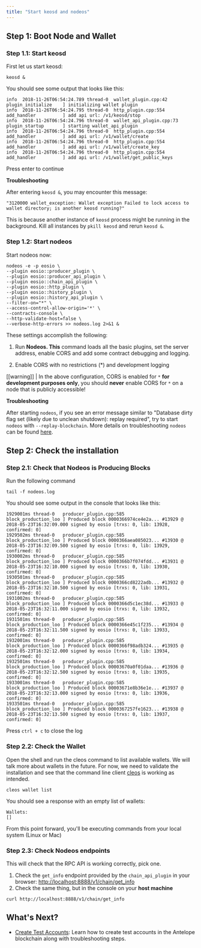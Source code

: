 ```yaml
---
title: "Start keosd and nodeos"
---
```


## Step 1: Boot Node and Wallet

### Step 1.1: Start keosd

First let us start keosd:

```shell
keosd &
```
You should see some output that looks like this:

```text
info  2018-11-26T06:54:24.789 thread-0  wallet_plugin.cpp:42          plugin_initialize    ] initializing wallet plugin
info  2018-11-26T06:54:24.795 thread-0  http_plugin.cpp:554           add_handler          ] add api url: /v1/keosd/stop
info  2018-11-26T06:54:24.796 thread-0  wallet_api_plugin.cpp:73      plugin_startup       ] starting wallet_api_plugin
info  2018-11-26T06:54:24.796 thread-0  http_plugin.cpp:554           add_handler          ] add api url: /v1/wallet/create
info  2018-11-26T06:54:24.796 thread-0  http_plugin.cpp:554           add_handler          ] add api url: /v1/wallet/create_key
info  2018-11-26T06:54:24.796 thread-0  http_plugin.cpp:554           add_handler          ] add api url: /v1/wallet/get_public_keys
```
Press enter to continue

**Troubleshooting**

After entering `keosd &`, you may encounter this message:

```shell
"3120000 wallet_exception: Wallet exception Failed to lock access to wallet directory; is another keosd running?"
```

This is because another instance of `keosd` process might be running in the background. Kill all instances by `pkill keosd` and rerun `keosd &`.

### Step 1.2: Start nodeos

Start nodeos now:

```shell
nodeos -e -p eosio \
--plugin eosio::producer_plugin \
--plugin eosio::producer_api_plugin \
--plugin eosio::chain_api_plugin \
--plugin eosio::http_plugin \
--plugin eosio::history_plugin \
--plugin eosio::history_api_plugin \
--filter-on="*" \
--access-control-allow-origin='*' \
--contracts-console \
--http-validate-host=false \
--verbose-http-errors >> nodeos.log 2>&1 &
```
These settings accomplish the following:

1. Run **Nodeos. This** command loads all the basic plugins, set the server address, enable CORS and add some contract debugging and logging.

2. Enable CORS with no restrictions (*) and development logging


[[warning]]
| In the above configuration, CORS is enabled for `*` **for development purposes only**, you should **never** enable CORS for `*` on a node that is publicly accessible!

**Troubleshooting**

After starting `nodeos`, if you see an error message similar to "Database dirty flag set (likely due to unclean shutdown): replay required", try to start `nodeos` with  `--replay-blockchain`. More details on troubleshooting `nodeos` can be found [here](http://docs.eosnetwork.com/leap/latest/nodeos/troubleshooting/).

## Step 2: Check the installation

### Step 2.1: Check that Nodeos is Producing Blocks

Run the following command

```shell
tail -f nodeos.log
```
You should see some output in the console that looks like this:

```text
1929001ms thread-0   producer_plugin.cpp:585       block_production_loo ] Produced block 0000366974ce4e2a... #13929 @ 2018-05-23T16:32:09.000 signed by eosio [trxs: 0, lib: 13928, confirmed: 0]
1929502ms thread-0   producer_plugin.cpp:585       block_production_loo ] Produced block 0000366aea085023... #13930 @ 2018-05-23T16:32:09.500 signed by eosio [trxs: 0, lib: 13929, confirmed: 0]
1930002ms thread-0   producer_plugin.cpp:585       block_production_loo ] Produced block 0000366b7f074fdd... #13931 @ 2018-05-23T16:32:10.000 signed by eosio [trxs: 0, lib: 13930, confirmed: 0]
1930501ms thread-0   producer_plugin.cpp:585       block_production_loo ] Produced block 0000366cd8222adb... #13932 @ 2018-05-23T16:32:10.500 signed by eosio [trxs: 0, lib: 13931, confirmed: 0]
1931002ms thread-0   producer_plugin.cpp:585       block_production_loo ] Produced block 0000366d5c1ec38d... #13933 @ 2018-05-23T16:32:11.000 signed by eosio [trxs: 0, lib: 13932, confirmed: 0]
1931501ms thread-0   producer_plugin.cpp:585       block_production_loo ] Produced block 0000366e45c1f235... #13934 @ 2018-05-23T16:32:11.500 signed by eosio [trxs: 0, lib: 13933, confirmed: 0]
1932001ms thread-0   producer_plugin.cpp:585       block_production_loo ] Produced block 0000366f98adb324... #13935 @ 2018-05-23T16:32:12.000 signed by eosio [trxs: 0, lib: 13934, confirmed: 0]
1932501ms thread-0   producer_plugin.cpp:585       block_production_loo ] Produced block 00003670a0f01daa... #13936 @ 2018-05-23T16:32:12.500 signed by eosio [trxs: 0, lib: 13935, confirmed: 0]
1933001ms thread-0   producer_plugin.cpp:585       block_production_loo ] Produced block 00003671e8b36e1e... #13937 @ 2018-05-23T16:32:13.000 signed by eosio [trxs: 0, lib: 13936, confirmed: 0]
1933501ms thread-0   producer_plugin.cpp:585       block_production_loo ] Produced block 0000367257fe1623... #13938 @ 2018-05-23T16:32:13.500 signed by eosio [trxs: 0, lib: 13937, confirmed: 0]
```
Press `ctrl + c` to close the log

### Step 2.2: Check the Wallet

Open the shell and run the cleos command to list available wallets. We will talk more about wallets in the future. For now, we need to validate the installation and see that the command line client
[cleos](http://docs.eosnetwork.com/leap/latest/cleos/) is working as intended.


```shell
cleos wallet list
```
You should see a response with an empty list of wallets:

```
Wallets:
[]
```

From this point forward, you'll be executing commands from your local system (Linux or Mac)

### Step 2.3: Check Nodeos endpoints

This will check that the RPC API is working correctly, pick one.

1. Check the `get_info` endpoint provided by the `chain_api_plugin` in your browser: [http://localhost:8888/v1/chain/get_info](http://localhost:8888/v1/chain/get_info)
2. Check the same thing, but in the console on your **host machine**

```shell
curl http://localhost:8888/v1/chain/get_info
```

## What's Next?
- [Create Test Accounts](./07_create-test-accounts.md): Learn how to create test accounts in the Antelope blockchain along with troubleshooting steps. 
